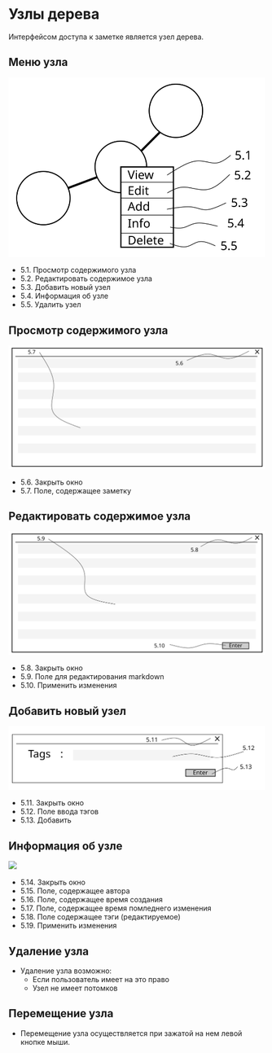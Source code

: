 # Узлы дерева

Интерфейсом доступа к заметке является узел дерева.

## Меню узла
![](/description/img/tree_node/common.svg)
* 5.1. Просмотр содержимого узла
* 5.2. Редактировать содержимое узла
* 5.3. Добавить новый узел
* 5.4. Информация об узле
* 5.5. Удалить узел

## Просмотр содержимого узла
![](/description/img/tree_node/view_node.svg)
* 5.6. Закрыть окно
* 5.7. Поле, содержащее заметку

## Редактировать содержимое узла
![](/description/img/tree_node/edit_node.svg)
* 5.8. Закрыть окно
* 5.9. Поле для редактирования markdown
* 5.10. Применить изменения

## Добавить новый узел
![](/description/img/tree_node/add_node.svg)
* 5.11. Закрыть окно
* 5.12. Поле ввода тэгов
* 5.13. Добавить

## Информация об узле
![](/pdescriptionlan/img/tree_node/info_node.svg)
* 5.14. Закрыть окно
* 5.15. Поле, содержащее автора
* 5.16. Поле, содержащее время создания
* 5.17. Поле, содержащее время помледнего изменения
* 5.18. Поле содержащее тэги (редактируемое)
* 5.19. Применить изменения

## Удаление узла
* Удаление узла возможно:
  * Если пользователь имеет на это право
  * Узел не имеет потомков

## Перемещение узла
* Перемещение узла осуществляется при зажатой на нем левой кнопке мыши.